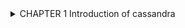 <details> 
<summary> CHAPTER 1 Introduction of cassandra
</summary>

<details> 
<summary> CHAPTER 2 Security of cassandra </summary>


